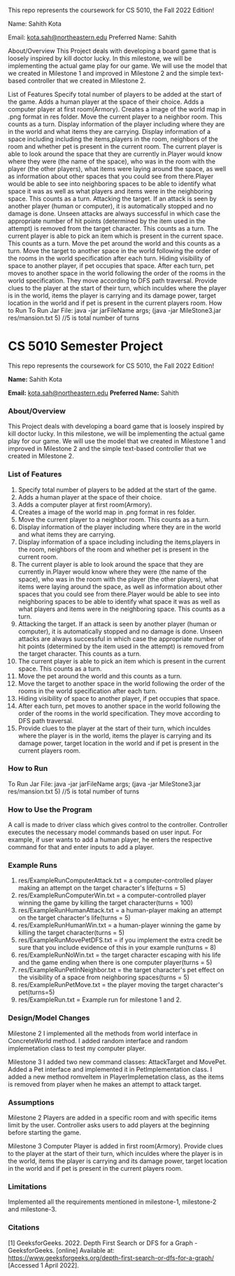 This repo represents the coursework for CS 5010, the Fall 2022 Edition!

Name: Sahith Kota

Email: kota.sah@northeastern.edu Preferred Name: Sahith

About/Overview
This Project deals with developing a board game that is loosely inspired by kill doctor lucky. In this milestone, we will be implementing the actual game play for our game. We will use the model that we created in Milestone 1 and improved in Milestone 2 and the simple text-based controller that we created in Milestone 2.

List of Features
Specify total number of players to be added at the start of the game.
Adds a human player at the space of their choice.
Adds a computer player at first room(Armory).
Creates a image of the world map in .png format in res folder.
Move the current player to a neighbor room. This counts as a turn.
Display information of the player including where they are in the world and what items they are carrying.
Display information of a space including including the items,players in the room, neighbors of the room and whether pet is present in the current room.
The current player is able to look around the space that they are currently in.Player would know where they were (the name of the space), who was in the room with the player (the other players), what items were laying around the space, as well as information about other spaces that you could see from there.Player would be able to see into neighboring spaces to be able to identify what space it was as well as what players and items were in the neighboring space. This counts as a turn.
Attacking the target. If an attack is seen by another player (human or computer), it is automatically stopped and no damage is done. Unseen attacks are always successful in which case the appropriate number of hit points (determined by the item used in the attempt) is removed from the target character. This counts as a turn.
The current player is able to pick an item which is present in the current space. This counts as a turn.
Move the pet around the world and this counts as a turn.
Move the target to another space in the world following the order of the rooms in the world specification after each turn.
Hiding visibility of space to another player, if pet occupies that space.
After each turn, pet moves to another space in the world following the order of the rooms in the world specification. They move according to DFS path traversal.
Provide clues to the player at the start of their turn, which inculdes where the player is in the world, items the player is carrying and its damage power, target location in the world and if pet is present in the current players room.
How to Run
To Run Jar File: java -jar jarFileName args; (java -jar MileStone3.jar res/mansion.txt 5) //5 is total number of turns

# CS 5010 Semester Project

This repo represents the coursework for CS 5010, the Fall 2022 Edition!

**Name:** Sahith Kota

**Email:** kota.sah@northeastern.edu
**Preferred Name:** Sahith



### About/Overview

This Project deals with developing a board game that is loosely inspired by kill doctor lucky. In this milestone, we will be implementing the actual game play for our game. We will use the model that we created in Milestone 1 and improved in Milestone 2 and the simple text-based controller that we created in Milestone 2.

### List of Features

1. Specify total number of players to be added at the start of the game.
2. Adds a human player at the space of their choice.
3. Adds a computer player at first room(Armory).
4. Creates a image of the world map in .png format in res folder.
5. Move the current player to a neighbor room. This counts as a turn.
6. Display information of the player including where they are in the world and what items they are carrying.
7. Display information of a space including including the items,players in the room, neighbors of the room and whether pet is present in the current room.
8. The current player is able to look around the space that they are currently in.Player would know where they were (the name of the space), who was in the room with the player (the other players), what items were laying around the space, as well as information about other spaces that you could see from there.Player would be able to see into neighboring spaces to be able to identify what space it was as well as what players and items were in the neighboring space. This counts as a turn.
9. Attacking the target. If an attack is seen by another player (human or computer), it is automatically stopped and no damage is done. Unseen attacks are always successful in which case the appropriate number of hit points (determined by the item used in the attempt) is removed from the target character. This counts as a turn.
10. The current player is able to pick an item which is present in the current space. This counts as a turn.
11. Move the pet around the world and this counts as a turn.
12. Move the target to another space in the world following the order of the rooms in the world specification after each turn.
13. Hiding visibility of space to another player, if pet occupies that space.
14. After each turn, pet moves to another space in the world following the order of the rooms in the world specification. They move according to DFS path traversal.
15. Provide clues to the player at the start of their turn, which inculdes where the player is in the world, items the player is carrying and its damage power, target location in the world and if pet is present in the current players room.

### How to Run

To Run Jar File:
java -jar jarFileName args;
(java -jar MileStone3.jar res/mansion.txt 5)
//5 is total number of turns

### How to Use the Program

A call is made to driver class which gives control to the controller. Controller executes the necessary model commands based on user input. For example, if user wants to add a human player, he enters the respective command for that and enter inputs to add a player.

### Example Runs

1. res/ExampleRunComputerAttack.txt = a computer-controlled player making an attempt on the target character's life(turns = 5)
2. res/ExampleRunComputerWin.txt = a computer-controlled player winning the game by killing the target character(turns = 100)
3. res/ExampleRunHumanAttack.txt = a human-player making an attempt on the target character's life(turns = 5)
4. res/ExampleRunHumanWin.txt = a human-player winning the game by killing the target character(turns = 5)
5. res/ExampleRunMovePetDFS.txt = if you implement the extra credit be sure that you include evidence of this in your example run(turns = 8)
6. res/ExampleRunNoWin.txt = the target character escaping with his life and the game ending when there is one computer player(turns = 5)
7. res/ExampleRunPetInNeighbor.txt = the target character's pet effect on the visibility of a space from neighboring spaces(turns = 5)
8. res/ExampleRunPetMove.txt = the player moving the target character's pet(turns=5)
9. res/ExampleRun.txt = Example run for milestone 1 and 2.

### Design/Model Changes

Milestone 2
I implemented all the methods from world interface in ConcreteWorld method. I added random interface and random implemetation class to test my computer player.

Milestone 3
I added two new command classes: AttackTarget and MovePet. Added a Pet interface and implemented it in PetImplementation class. I added a new method romveItem in PlayerImplemetation class, as the items is removed from player when he makes an attempt to attack target.

### Assumptions

Milestone 2
Players are added in a specific room and with specific items limit by the user.
Controller asks users to add players at the beginning before starting the game.

Milestone 3
Computer Player is added in first room(Armory).
Provide clues to the player at the start of their turn, which inculdes where the player is in the world, items the player is carrying and its damage power, target location in the world and if pet is present in the current players room.

### Limitations

Implemented all the requirements mentioned in milestone-1, milestone-2 and milestone-3.


### Citations
[1] GeeksforGeeks. 2022. Depth First Search or DFS for a Graph - GeeksforGeeks. [online] Available at: <https://www.geeksforgeeks.org/depth-first-search-or-dfs-for-a-graph/> [Accessed 1 April 2022].
